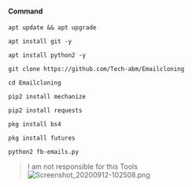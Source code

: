 #### Command 
```
apt update && apt upgrade

apt install git -y

apt install python2 -y

git clone https://github.com/Tech-abm/Emailcloning

cd Emailcloning

pip2 install mechanize 

pip2 install requests 

pkg install bs4

pkg install futures

python2 fb-emails.py
```
> I am not responsible for this Tools 
![Screenshot_20200912-102508.png](https://user-images.githubusercontent.com/52023076/92988333-602ff100-f47f-11ea-83d6-03c99723e5fc.png)
